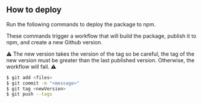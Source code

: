## How to deploy

Run the following commands to deploy the package to npm.

These commands trigger a workflow that will build the package, publish it to npm, and create a new Github version.

⚠️ The new version takes the version of the tag so be careful, the tag of the new version must be greater than the last published version. Otherwise, the workflow will fail. ⚠️

```bash
$ git add <files>
$ git commit -m "<message>"
$ git tag <newVersion>
$ git push --tags
```
